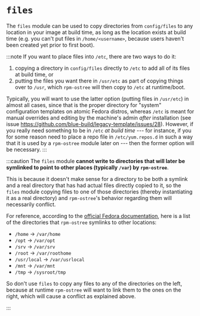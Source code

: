 # `files`

The `files` module can be used to copy directories from `config/files` to
any location in your image at build time, as long as the location exists at
build time (e.g. you can't put files in `/home/<username>`, because users
haven't been created yet prior to first boot).

:::note
If you want to place files into `/etc`, there are two ways to do it:

1. copying a directory in `config/files` directly to `/etc` to add all of its
   files at build time, or
2. putting the files you want there in `/usr/etc` as part of copying things
   over to `/usr`, which `rpm-ostree` will then copy to `/etc` at runtime/boot.

Typically, you will want to use the latter option (putting files in `/usr/etc`)
in almost all cases, since that is the proper directory for "system"
configuration templates on atomic Fedora distros, whereas `/etc` is meant for
manual overrides and editing by the machine's admin *after* installation (see
issue https://github.com/blue-build/legacy-template/issues/28). However, if you
really need something to be in `/etc` *at build time* --- for instance, if you
for some reason need to place a repo file in `/etc/yum.repos.d` in such a way
that it is used by a `rpm-ostree` module later on --- then the former option
will be necessary.
:::

:::caution
The `files` module **cannot write to directories that will later be symlinked
to point to other places (typically `/var`) by `rpm-ostree`**.

This is because it doesn't make sense for a directory to be both a symlink and
a real directory that has had actual files directly copied to it, so the
`files` module copying files to one of those directories (thereby instantiating
it as a real directory) and `rpm-ostree`'s behavior regarding them will
necessarily conflict.

For reference, according to the [official Fedora
documentation](https://docs.fedoraproject.org/en-US/fedora-silverblue/technical-information/#filesystem-layout),
here is a list of the directories that `rpm-ostree` symlinks to other
locations:

- `/home` → `/var/home`
- `/opt` → `/var/opt`
- `/srv` → `/var/srv`
- `/root` → `/var/roothome`
- `/usr/local` → `/var/usrlocal`
- `/mnt` → `/var/mnt`
- `/tmp` → `/sysroot/tmp`

So don't use `files` to copy any files to any of the directories on the left,
because at runtime `rpm-ostree` will want to link them to the ones on the
right, which will cause a conflict as explained above.

:::
